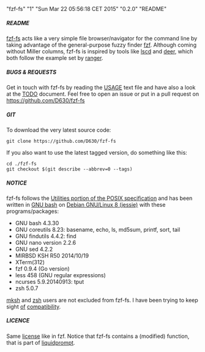 "fzf-fs" "1" "Sun Mar 22 05:56:18 CET 2015" "0.2.0" "README"

##### README

[fzf-fs](https://github.com/D630/fzf-fs) acts like a very simple file browser/navigator for the command line by taking advantage of the general-purpose fuzzy finder [fzf](https://github.com/junegunn/fzf). Although coming without Miller columns, fzf-fs is inspired by tools like [lscd](https://github.com/hut/lscd) and [deer](https://github.com/vifon/deer), which both follow the example set by [ranger](https://github.com/hut/ranger).

##### BUGS & REQUESTS

Get in touch with fzf-fs by reading the [USAGE](../master/doc/USAGE.md) text file and have also a look at the [TODO](../master/doc/TODO.md) document. Feel free to open an issue or put in a pull request on https://github.com/D630/fzf-fs

##### GIT

To download the very latest source code:

```
git clone https://github.com/D630/fzf-fs
```

If you also want to use the latest tagged version, do something like this:

```
cd ./fzf-fs
git checkout $(git describe --abbrev=0 --tags)
```

##### NOTICE

fzf-fs follows the [Utilities portion of the POSIX specification](http://pubs.opengroup.org/stage7tc1/utilities/V3_chap04.html#tag_20) and has been written in [GNU bash](http://www.gnu.org/software/bash/) on [Debian GNU/Linux 8 (jessie)](http://pubs.opengroup.org/stage7tc1/utilities/V3_chap04.html#tag_20) with these programs/packages:

- GNU bash 4.3.30
- GNU coreutils 8.23: basename, echo, ls, md5sum, printf, sort, tail
- GNU findutils 4.4.2: find
- GNU nano version 2.2.6
- GNU sed 4.2.2
- MIRBSD KSH R50 2014/10/19
- XTerm(312)
- fzf 0.9.4 (Go version)
- less 458 (GNU regular expressions)
- ncurses 5.9.20140913: tput
- zsh 5.0.7

[mksh](https://www.mirbsd.org/mksh.htm) and [zsh](http://www.zsh.org/) users are not excluded from fzf-fs. I have been trying to keep sight [of](https://github.com/D630/fzf-fs/issues/3) [compatibility](https://github.com/D630/fzf-fs/issues/4).

##### LICENCE

Same [license](https://github.com/junegunn/fzf#license) like in fzf. Notice that fzf-fs contains a (modified) function, that is part of [liquidprompt](https://github.com/nojhan/liquidprompt/blob/master/liquidprompt).
